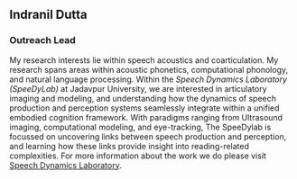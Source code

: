 ## **Indranil Dutta**

### Outreach Lead

My research interests lie within speech acoustics and coarticulation. My research spans areas within acoustic phonetics, computational phonology, and natural language processing. Within the _Speech Dynamics Laboratory (SpeeDyLab)_ at Jadavpur University, we are interested in articulatory imaging and modeling, and understanding how the dynamics of speech production and perception systems seamlessly integrate within a unified embodied cognition framework. With paradigms ranging from Ultrasound imaging, computational modeling, and eye-tracking, The SpeeDylab is focussed on uncovering links between speech production and perception, and learning how these links provide insight into reading-related complexities. For more information about the work we do please visit [Speech Dynamics Laboratory](https://duttalab.github.io/).
